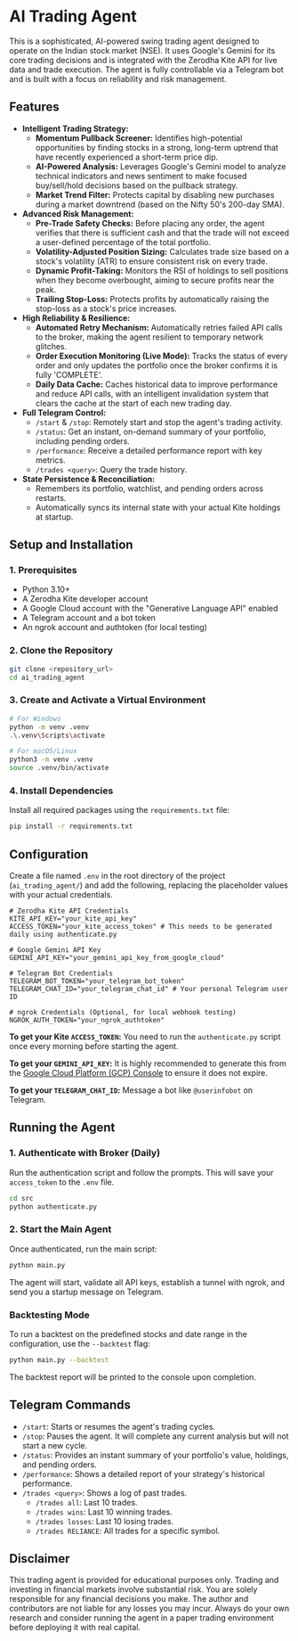 # AI Trading Agent

This is a sophisticated, AI-powered swing trading agent designed to operate on the Indian stock market (NSE). It uses Google's Gemini for its core trading decisions and is integrated with the Zerodha Kite API for live data and trade execution. The agent is fully controllable via a Telegram bot and is built with a focus on reliability and risk management.

## Features

- **Intelligent Trading Strategy:**
  - **Momentum Pullback Screener:** Identifies high-potential opportunities by finding stocks in a strong, long-term uptrend that have recently experienced a short-term price dip.
  - **AI-Powered Analysis:** Leverages Google's Gemini model to analyze technical indicators and news sentiment to make focused buy/sell/hold decisions based on the pullback strategy.
  - **Market Trend Filter:** Protects capital by disabling new purchases during a market downtrend (based on the Nifty 50's 200-day SMA).
- **Advanced Risk Management:**
  - **Pre-Trade Safety Checks:** Before placing any order, the agent verifies that there is sufficient cash and that the trade will not exceed a user-defined percentage of the total portfolio.
  - **Volatility-Adjusted Position Sizing:** Calculates trade size based on a stock's volatility (ATR) to ensure consistent risk on every trade.
  - **Dynamic Profit-Taking:** Monitors the RSI of holdings to sell positions when they become overbought, aiming to secure profits near the peak.
  - **Trailing Stop-Loss:** Protects profits by automatically raising the stop-loss as a stock's price increases.
- **High Reliability & Resilience:**
  - **Automated Retry Mechanism:** Automatically retries failed API calls to the broker, making the agent resilient to temporary network glitches.
  - **Order Execution Monitoring (Live Mode):** Tracks the status of every order and only updates the portfolio once the broker confirms it is fully 'COMPLETE'.
  - **Daily Data Cache:** Caches historical data to improve performance and reduce API calls, with an intelligent invalidation system that clears the cache at the start of each new trading day.
- **Full Telegram Control:**
  - `/start` & `/stop`: Remotely start and stop the agent's trading activity.
  - `/status`: Get an instant, on-demand summary of your portfolio, including pending orders.
  - `/performance`: Receive a detailed performance report with key metrics.
  - `/trades <query>`: Query the trade history.
- **State Persistence & Reconciliation:**
  - Remembers its portfolio, watchlist, and pending orders across restarts.
  - Automatically syncs its internal state with your actual Kite holdings at startup.

## Setup and Installation

### 1. Prerequisites
- Python 3.10+
- A Zerodha Kite developer account
- A Google Cloud account with the "Generative Language API" enabled
- A Telegram account and a bot token
- An ngrok account and authtoken (for local testing)

### 2. Clone the Repository
```bash
git clone <repository_url>
cd ai_trading_agent
```

### 3. Create and Activate a Virtual Environment
```bash
# For Windows
python -m venv .venv
.\.venv\Scripts\activate

# For macOS/Linux
python3 -m venv .venv
source .venv/bin/activate
```

### 4. Install Dependencies
Install all required packages using the `requirements.txt` file:
```bash
pip install -r requirements.txt
```

## Configuration

Create a file named `.env` in the root directory of the project (`ai_trading_agent/`) and add the following, replacing the placeholder values with your actual credentials.

```env
# Zerodha Kite API Credentials
KITE_API_KEY="your_kite_api_key"
ACCESS_TOKEN="your_kite_access_token" # This needs to be generated daily using authenticate.py

# Google Gemini API Key
GEMINI_API_KEY="your_gemini_api_key_from_google_cloud"

# Telegram Bot Credentials
TELEGRAM_BOT_TOKEN="your_telegram_bot_token"
TELEGRAM_CHAT_ID="your_telegram_chat_id" # Your personal Telegram user ID

# ngrok Credentials (Optional, for local webhook testing)
NGROK_AUTH_TOKEN="your_ngrok_authtoken"
```

**To get your Kite `ACCESS_TOKEN`:** You need to run the `authenticate.py` script once every morning before starting the agent.

**To get your `GEMINI_API_KEY`:** It is highly recommended to generate this from the [Google Cloud Platform (GCP) Console](https://console.cloud.google.com/) to ensure it does not expire.

**To get your `TELEGRAM_CHAT_ID`:** Message a bot like `@userinfobot` on Telegram.

## Running the Agent

### 1. Authenticate with Broker (Daily)
Run the authentication script and follow the prompts. This will save your `access_token` to the `.env` file.
```bash
cd src
python authenticate.py
```

### 2. Start the Main Agent
Once authenticated, run the main script:
```bash
python main.py
```
The agent will start, validate all API keys, establish a tunnel with ngrok, and send you a startup message on Telegram.

### Backtesting Mode
To run a backtest on the predefined stocks and date range in the configuration, use the `--backtest` flag:
```bash
python main.py --backtest
```
The backtest report will be printed to the console upon completion.

## Telegram Commands

- `/start`: Starts or resumes the agent's trading cycles.
- `/stop`: Pauses the agent. It will complete any current analysis but will not start a new cycle.
- `/status`: Provides an instant summary of your portfolio's value, holdings, and pending orders.
- `/performance`: Shows a detailed report of your strategy's historical performance.
- `/trades <query>`: Shows a log of past trades.
  - `/trades all`: Last 10 trades.
  - `/trades wins`: Last 10 winning trades.
  - `/trades losses`: Last 10 losing trades.
  - `/trades RELIANCE`: All trades for a specific symbol.

## Disclaimer

This trading agent is provided for educational purposes only. Trading and investing in financial markets involve substantial risk. You are solely responsible for any financial decisions you make. The author and contributors are not liable for any losses you may incur. Always do your own research and consider running the agent in a paper trading environment before deploying it with real capital.
